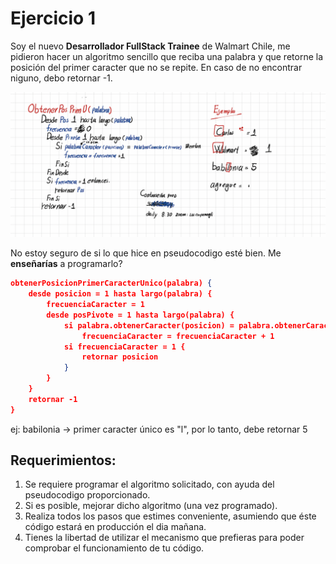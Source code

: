 # Ejercicio 1

Soy el nuevo **Desarrollador FullStack Trainee** de Walmart Chile, me pidieron hacer un algoritmo sencillo que reciba una palabra y que retorne la posición del primer caracter que no se repite. En caso de no encontrar niguno, debo retornar -1.

![Katacoda Logo](../assets/ejemplo.png)

No estoy seguro de si lo que hice en pseudocodigo esté bien. Me **enseñarías** a programarlo?

```json
obtenerPosicionPrimerCaracterUnico(palabra) {
    desde posicion = 1 hasta largo(palabra) {
        frecuenciaCaracter = 1
        desde posPivote = 1 hasta largo(palabra) {
            si palabra.obtenerCaracter(posicion) = palabra.obtenerCaracter(posPivote)
                frecuenciaCaracter = frecuenciaCaracter + 1
            si frecuenciaCaracter = 1 {
                retornar posicion
            }
        }
    }
    retornar -1
}
```

ej: babilonia -> primer caracter único es "l", por lo tanto, debe retornar 5


## Requerimientos:

1. Se requiere programar el algoritmo solicitado, con ayuda del pseudocodigo proporcionado.
2. Si es posible, mejorar dicho algoritmo (una vez programado).
3. Realiza todos los pasos que estimes conveniente, asumiendo que éste código estará en producción el dia mañana.
4. Tienes la libertad de utilizar el mecanismo que prefieras para poder comprobar el funcionamiento de tu código.
